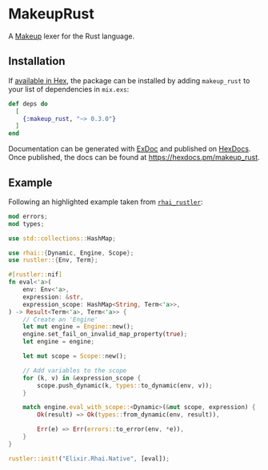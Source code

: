 # MakeupRust

A [Makeup](https://github.com/elixir-makeup/makeup/) lexer for the Rust language.

## Installation

If [available in Hex](https://hex.pm/docs/publish), the package can be installed
by adding `makeup_rust` to your list of dependencies in `mix.exs`:

```elixir
def deps do
  [
    {:makeup_rust, "~> 0.3.0"}
  ]
end
```

Documentation can be generated with [ExDoc](https://github.com/elixir-lang/ex_doc)
and published on [HexDocs](https://hexdocs.pm). Once published, the docs can
be found at <https://hexdocs.pm/makeup_rust>.

## Example

Following an highlighted example taken from [`rhai_rustler`](https://github.com/fabriziosestito/rhai_rustler): 

```rust
mod errors;
mod types;

use std::collections::HashMap;

use rhai::{Dynamic, Engine, Scope};
use rustler::{Env, Term};

#[rustler::nif]
fn eval<'a>(
    env: Env<'a>,
    expression: &str,
    expression_scope: HashMap<String, Term<'a>>,
) -> Result<Term<'a>, Term<'a>> {
    // Create an 'Engine'
    let mut engine = Engine::new();
    engine.set_fail_on_invalid_map_property(true);
    let engine = engine;

    let mut scope = Scope::new();

    // Add variables to the scope
    for (k, v) in &expression_scope {
        scope.push_dynamic(k, types::to_dynamic(env, v));
    }

    match engine.eval_with_scope::<Dynamic>(&mut scope, expression) {
        Ok(result) => Ok(types::from_dynamic(env, result)),

        Err(e) => Err(errors::to_error(env, *e)),
    }
}

rustler::init!("Elixir.Rhai.Native", [eval]);
```
